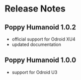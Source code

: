 # Release Notes

## Poppy Humanoid 1.0.2
- official support for Odroid XU4
- updated documentation

## Poppy Humanoid 1.0.0
- support for Odroid U3
